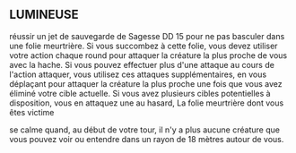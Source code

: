 ## LUMINEUSE


réussir un jet de sauvegarde de Sagesse DD 15 pour ne pas
basculer dans une folie meurtrière. Si vous succombez à
cette folie, vous devez utiliser votre action chaque round pour
attaquer la créature la plus proche de vous avec la hache. Si
vous pouvez effectuer plus d'une attaque au cours de l'action
attaquer, vous utilisez ces attaques supplémentaires, en
vous déplaçant pour attaquer la créature la plus proche une
fois que vous avez éliminé votre cible actuelle. Si vous avez
plusieurs cibles potentielles à disposition, vous en attaquez
une au hasard, La folie meurtrière dont vous êtes victime

se calme quand, au début de votre tour, il n'y a plus aucune
créature que vous pouvez voir ou entendre dans un rayon de
18 mètres autour de vous.
